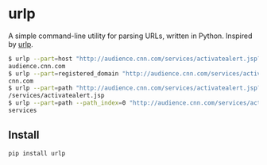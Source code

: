 # urlp
A simple command-line utility for parsing URLs, written in Python. Inspired by [urlp](https://github.com/clayallsopp/urlp).

```bash
$ urlp --part=host "http://audience.cnn.com/services/activatealert.jsp?source=cnn&id=203&value=hurricane+isabel"
audience.cnn.com
$ urlp --part=registered_domain "http://audience.cnn.com/services/activatealert.jsp?source=cnn&id=203&value=hurricane+isabel"
cnn.com
$ urlp --part=path "http://audience.cnn.com/services/activatealert.jsp?source=cnn&id=203&value=hurricane+isabel"
/services/activatealert.jsp
$ urlp --part=path --path_index=0 "http://audience.cnn.com/services/activatealert.jsp?source=cnn&id=203&value=hurricane+isabel"
services
```

## Install
```
pip install urlp
```